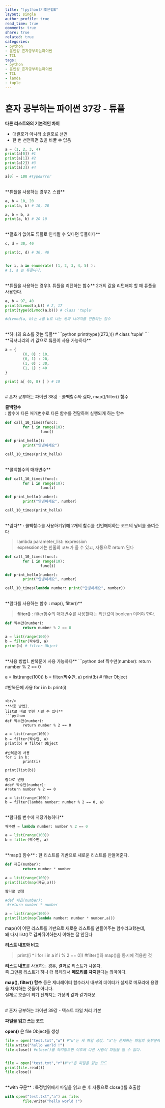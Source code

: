```yaml
---
title: "[python]기초문법8"
layout: single
author_profile: true
read_time: true
comments: true
share: true
related: true
categories:
- python
- 윤인성_혼자공부하는파이썬
- TIL
tags:
- python
- 윤인성_혼자공부하는파이썬
- TIL
- lamda
- tuple
---
```


# 혼자 공부하는 파이썬 37강 - 튜플
**다른 리스트와의 기본적인 차이**    
* 대괄호가 아니라 소괄호로 선언
* 한 번 선언하면 값을 바꿀 수 없음

```python
a = (1, 2, 3, 4)
print(a[0]) #1
print(a[1]) #2
print(a[2]) #3
print(a[3]) #4

a[0] = 100 #TypeError
```

<br/>
**튜플을 사용하는 경우2.  스왑**   

```python
a, b = 10, 20
print(a, b) # 10, 20

a, b = b, a
print(a, b) # 20 10
```
   
<br/>
**괄호가 없어도 튜플로 인식될 수 있다면 튜플이다**   

```python
c, d = 30, 40

print(c, d) # 30, 40


for i, a in enumerate( [1, 2, 3, 4, 5] ):
# i, a 는 튜플이다. 
```

<br/>
**튜플을 사용하는 경우3. 튜플을 리턴하는 함수**   
2개의 값을 리턴해야 할 때 튜플을 사용한다.   

```python
a, b = 97, 40
print(divmod(a,b)) # 2, 17
print(type(divmod(a,b))) # class 'tuple'

#divmod(a, b)는 a를 b로 나눈 몫과 나머지를 반환하는 함수
```

<br/>
**하나의 요소를 갖는 튜플**   
```python
print(type((273,))) # class 'tuple'
```

<br/>
**딕셔너리의 키 값으로 튜플이 사용 가능하다**   

```python
a = {
        (0, 0) : 10,
        (0, 1) : 20,
        (1, 0) : 30,
        (1, 1) : 40
}

print( a[ (0, 0) ] ) # 10
```
   
<br/>
# 혼자 공부하는 파이썬 38강 - 콜백함수와 람다, map()/filter() 함수

**콜백함수**  
: 함수에 다른 매개변수로 다른 함수를 전달하여 실행되게 하는 함수     

```python
def call_10_times(func):
        for i in range(10):
                func()

def print_hello():
        print("안녕하세요")

call_10_times(print_hello)
```
   
<br/>
**콜백함수의 매개변수**   

```python
def call_10_times(func):
        for i in range(10):
                func(i)

def print_hello(number):
        print("안녕하세요", number)

call_10_times(print_hello)
```
   
<br/>	 
**람다**   
   : 콜백함수를 사용하기위해 2개의 함수를 선언해야하는 코드의 낭비를 줄여준다   

> lambda parameter_list: expression   
> expression에는 한줄의 코드가 올 수 있고, 자동으로 return 된다   
   
```python
def call_10_times(func):
        for i in range(10):
                func(i)

def print_hello(number):
        print("안녕하세요", number)

call_10_times(lambda number: print("안녕하세요", number))
```

<br/>
**람다를 사용하는 함수 : map(), filter()**   
   
> **filter()** : filter함수의 매개변수를 사용할때는 리턴값이 boolean 이어야 한다.

```python
def 짝수만(number):
        return number % 2 == 0

a = list(range(100))
b = filter(짝수만, a)
print(b) # filter Object
```
   
<br/>
**사용 방법1.   
반복문에 사용 가능하다**   
```python
def 짝수만(number):
        return number % 2 == 0

a = list(range(100))
b = filter(짝수만, a)
print(b) # filter Object

#반복문에 사용
for i in b:
        print(i)
```
   
<br/>
**사용 방법2.   
list로 바로 변환 시킬 수 있다**   
```python
def 짝수만(number):
        return number % 2 == 0

a = list(range(100))
b = filter(짝수만, a)
print(b) # filter Object

#반복문에 사용
for i in b:
        print(i)
				
print(list(b))

람다로 변형
#def 짝수만(number):
#return number % 2 == 0

a = list(range(100))
b = filter(lambda number: number % 2 == 0, a)
```
   
<br/>
**람다를 변수에 저장가능하다**   

```python
짝수만 = lambda number: number % 2 == 0

a = list(range(100))
b = filter(짝수만, a)
```

<br/>
**map() 함수**   
: 한 리스트를 기반으로 새로운 리스트를 만들어준다.   

```python
def 제곱(number):
        return number * number

a = list(range(100))
print(list(map(제곱,a)))

람다로 변형

#def 제곱(number):
 #return number * number

a = list(range(100))
print(list(map(lambda number: number * number,a)))
```
map()이 어떤 리스트를 기반으로 새로운 리스트를 만들어주는 함수라고했는데,   
왜 다시  list()로 감싸줘야하는지 이해는 잘 안된다   
   
**리스트 내포와 비교**   

> print([i * i for i in a if i % 2 == 0]) #filter()와 map()을 동시에 적용한 것   

**리스트 내포**를 사용하는 경우, 결과로 리스트가 나온다.   
즉 그만큼 리스트가 하나 더 복제되서 **메모리를 차지**한다는 의미이다.   
   
**map(), filter() 함수** 등은 제너레이터 함수라서 내부의 데이터가 실제로 메모리에 용량을 차지하는 것들이 아니다.   
실제로 호출이 되기 전까지는 가상의 값과 같기때문.   

<br/>
# 혼자 공부하는 파이썬 39강 - 텍스트 파일 처리 기본

**파일을 읽고 쓰는 코드**   

**open()** 은 file Object를 생성
```python
file = open("test.txt","w") #"w"는 새 파일 생성, "a"는 존재하는 파일의 뒷부분에 덧붙이는 모드 
file.write("hello world !")
file.close() #close()를 하지않으면 이후에 다른 사람이 파일을 열 수 없다. 


file = open("test.txt","r")#"r"은 파일을 읽는 모드
print(file.read())
file.close()
```

<br/>
**with 구문**   
: 특정범위에서 파일을 읽고 쓴 후 자동으로 close()를 호출함   

```python
with open("test.txt","a") as file:
        file.write("hello world !")
```